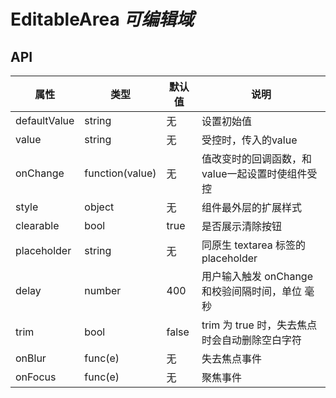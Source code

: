# EditableArea *可编辑域*

<example />

## API

| 属性 | 类型 | 默认值 | 说明 |
| --- | --- | --- | --- |
| defaultValue | string | 无 | 设置初始值 |
| value | string | 无 | 受控时，传入的value |
| onChange | function(value) | 无 | 值改变时的回调函数，和value一起设置时使组件受控 |
| style | object | 无 | 组件最外层的扩展样式 |
| clearable | bool | true | 是否展示清除按钮 |
| placeholder | string | 无 | 同原生 textarea 标签的 placeholder |
| delay | number | 400 | 用户输入触发 onChange 和校验间隔时间，单位 毫秒 |
| trim | bool | false | trim 为 true 时，失去焦点时会自动删除空白字符 |
| onBlur | func(e) | 无 | 失去焦点事件 |
| onFocus | func(e) | 无 | 聚焦事件 |